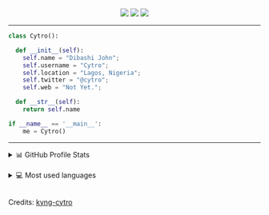 <br>
<p>
<div align="center">
  <img src="https://img.shields.io/badge/-Nuxt%20JS-42D392?style=for-the-badge&logo=Nuxt.js&logoColor=42D392&labelColor=282828">
  <img src="https://img.shields.io/badge/-Python-3776AB?style=for-the-badge&logo=python&logoColor=98b982&labelColor=282828">
  <img src="https://img.shields.io/badge/-Flutter-02569B?style=for-the-badge&logo=Flutter&logoColor=c58545&labelColor=282828">
</div>
</p>

<hr>

```python
class Cytro():

  def __init__(self):
    self.name = "Dibashi John";
    self.username = "Cytro";
    self.location = "Lagos, Nigeria";
    self.twitter = "@cytro";
    self.web = "Not Yet.";

  def __str__(self):
    return self.name

if __name__ == '__main__':
    me = Cytro()
```
<hr>
<details>
  <summary>📊 GitHub Profile Stats</summary>
  <br/>
  <a href="https://github.com/anuraghazra/github-readme-stats"><img alt="kyng-cytro's Github Stats" src="https://github-readme-stats.vercel.app/api?username=kyng-cytro&show_icons=true&count_private=true&hide=" /></a>
</details>
<br>
<details> 
  <summary>💻 Most used languages</summary>
  <br/>
  <a href="https://github.com/anuraghazra/github-readme-stats"><img alt="DenverCoder1's Top Languages" src="https://github-readme-stats.vercel.app/api/top-langs/?username=kyng-cytro&langs_count=10&layout=compact#" /></a>
  <br/>
  <b>Note:</b> This chart is only a metric of which languages my public code on GitHub consists of and does not reflect my experience or skill level.
</details>

<br>

Credits: [kyng-cytro](https://github.com/kyng-cytro)
